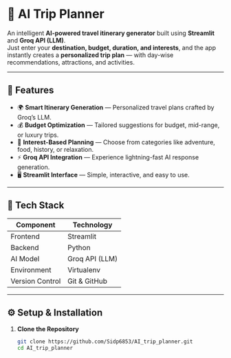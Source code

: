 # 🧭 AI Trip Planner

An intelligent **AI-powered travel itinerary generator** built using **Streamlit** and **Groq API (LLM)**.  
Just enter your **destination, budget, duration, and interests**, and the app instantly creates a **personalized trip plan** — with day-wise recommendations, attractions, and activities.

---

## 🚀 Features

- 🌍 **Smart Itinerary Generation** — Personalized travel plans crafted by Groq’s LLM.  
- 💰 **Budget Optimization** — Tailored suggestions for budget, mid-range, or luxury trips.  
- 🎯 **Interest-Based Planning** — Choose from categories like adventure, food, history, or relaxation.  
- ⚡ **Groq API Integration** — Experience lightning-fast AI response generation.  
- 🖥️ **Streamlit Interface** — Simple, interactive, and easy to use.

---

## 🧩 Tech Stack

| Component | Technology |
|------------|-------------|
| Frontend | Streamlit |
| Backend | Python |
| AI Model | Groq API (LLM) |
| Environment | Virtualenv |
| Version Control | Git & GitHub |

---

## ⚙️ Setup & Installation

1. **Clone the Repository**
   ```bash
   git clone https://github.com/Sidp6853/AI_trip_planner.git
   cd AI_trip_planner
